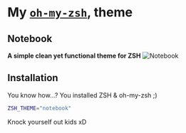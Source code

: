 # My [`oh-my-zsh`](https://github.com/robbyrussell/oh-my-zsh), theme

## Notebook
**A simple clean yet functional theme for ZSH**
![Notebook](http://imgur.com/dTMsG76.png)




## Installation
You know how...? You installed ZSH & oh-my-zsh ;) 

```bash
ZSH_THEME="notebook"
```

Knock yourself out kids xD

